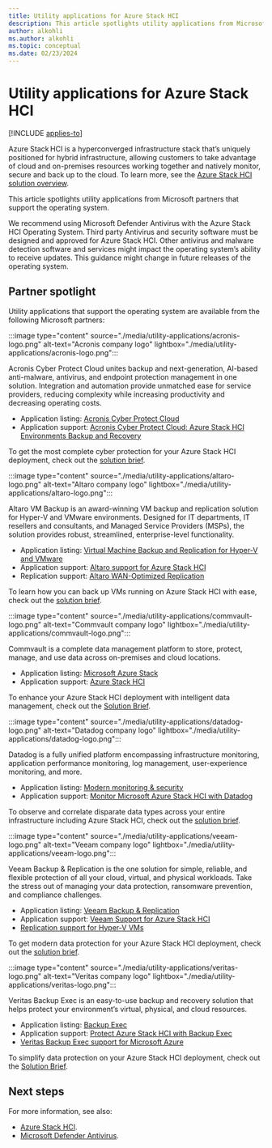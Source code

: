 ```yaml
---
title: Utility applications for Azure Stack HCI
description: This article spotlights utility applications from Microsoft partners that support the Azure Stack HCI operating system.
author: alkohli
ms.author: alkohli
ms.topic: conceptual
ms.date: 02/23/2024
---
```


# Utility applications for Azure Stack HCI

[!INCLUDE [applies-to](../includes/hci-applies-to-22h2.md)]

Azure Stack HCI is a hyperconverged infrastructure stack that’s uniquely positioned for hybrid infrastructure, allowing customers to take advantage of cloud and on-premises resources working together and natively monitor, secure and back up to the cloud. To learn more, see the [Azure Stack HCI solution overview](../overview.md).

This article spotlights utility applications from Microsoft partners that support the operating system.

We recommend using Microsoft Defender Antivirus with the Azure Stack HCI Operating System. Third party Antivirus and security software must be designed and approved for Azure Stack HCI. Other antivirus and malware detection software and services might impact the operating system’s ability to receive updates. This guidance might change in future releases of the operating system.

## Partner spotlight

Utility applications that support the operating system are available from the following Microsoft partners:

:::image type="content" source="./media/utility-applications/acronis-logo.png" alt-text="Acronis company logo" lightbox="./media/utility-applications/acronis-logo.png":::

Acronis Cyber Protect Cloud unites backup and next-generation, AI-based anti-malware, antivirus, and endpoint protection management in one solution. Integration and automation provide unmatched ease for service providers, reducing complexity while increasing productivity and decreasing operating costs.

- Application listing: [Acronis Cyber Protect Cloud](https://www.acronis.com/support/providers/backup-cloud/)
- Application support: [Acronis Cyber Protect Cloud: Azure Stack HCI Environments Backup and Recovery](https://kb.acronis.com/content/71886?ckattempt=1)

To get the most complete cyber protection for your Azure Stack HCI deployment, check out the [solution brief](https://www.acronis.com/support/documentation/CyberProtectionService/).

:::image type="content" source="./media/utility-applications/altaro-logo.png" alt-text="Altaro company logo" lightbox="./media/utility-applications/altaro-logo.png":::

Altaro VM Backup is an award-winning VM backup and replication solution for Hyper-V and VMware environments. Designed for IT departments, IT resellers and consultants, and Managed Service Providers (MSPs), the solution provides robust, streamlined, enterprise-level functionality.

- Application listing: [Virtual Machine Backup and Replication for Hyper-V and VMware](https://www.altaro.com/vm-backup/)
- Application support: [Altaro support for Azure Stack HCI](https://www.altaro.com/news/single/News-Altaro-applies-its-expertise-in-Hyper-V-backup-to-support-Microsoft.php)
- Replication support: [Altaro WAN-Optimized Replication](https://www.altaro.com/vm-backup/wan-optimized-replication.php)

To learn how you can back up VMs running on Azure Stack HCI with ease, check out the [solution brief](https://www.altaro.com/azurestackhci).

:::image type="content" source="./media/utility-applications/commvault-logo.png" alt-text="Commvault company logo" lightbox="./media/utility-applications/commvault-logo.png":::

Commvault is a complete data management platform to store, protect, manage, and use data across on-premises and cloud locations.

- Application listing: [Microsoft Azure Stack](https://www.commvault.com/supported-technologies/microsoft/azurestack)
- Application support: [Azure Stack HCI](https://documentation.commvault.com/v11/essential/azure_stack_hci.html)

To enhance your Azure Stack HCI deployment with intelligent data management, check out the [Solution Brief](https://bit.ly/2ONrZGv).

:::image type="content" source="./media/utility-applications/datadog-logo.png" alt-text="Datadog company logo" lightbox="./media/utility-applications/datadog-logo.png":::

Datadog is a fully unified platform encompassing infrastructure monitoring, application performance monitoring, log management, user-experience monitoring, and more.

- Application listing: [Modern monitoring & security](https://www.datadoghq.com/)
- Application support: [Monitor Microsoft Azure Stack HCI with Datadog](https://www.datadoghq.com/blog/monitor-azure-stack-hci-datadog)

To observe and correlate disparate data types across your entire infrastructure including Azure Stack HCI, check out the [solution brief](https://www.datadoghq.com/pdf/azurehci.pdf).

:::image type="content" source="./media/utility-applications/veeam-logo.png" alt-text="Veeam company logo" lightbox="./media/utility-applications/veeam-logo.png":::

Veeam Backup & Replication is the one solution for simple, reliable, and flexible protection of all your cloud, virtual, and physical workloads. Take the stress out of managing your data protection, ransomware prevention, and compliance challenges.

- Application listing: [Veeam Backup & Replication](https://www.veeam.com/vm-backup-recovery-replication-software.html)
- Application support: [Veeam Support for Azure Stack HCI](https://www.veeam.com/kb4047)
- [Replication support for Hyper-V VMs](https://www.veeam.com/vm-advanced-replication.html?ad=in-text-link)

To get modern data protection for your Azure Stack HCI deployment, check out the [solution brief](https://vee.am/azurestackhciwp).

:::image type="content" source="./media/utility-applications/veritas-logo.png" alt-text="Veritas company logo" lightbox="./media/utility-applications/veritas-logo.png":::

Veritas Backup Exec is an easy-to-use backup and recovery solution that helps protect your environment’s  virtual, physical, and cloud resources.

- Application listing: [Backup Exec](https://www.veritas.com/protection/backup-exec)
- Application support: [Protect Azure Stack HCI with Backup Exec](https://www.veritas.com/support/en_US/article.100048860)
- [Veritas Backup Exec support for Microsoft Azure](https://www.veritas.com/protection/backup-exec/azure)

To simplify data protection on your Azure Stack HCI deployment, check out the [Solution Brief](https://www.veritas.com/en/aa/form/whitepaper/backup-exec-for-azure-stack-hci).

## Next steps

For more information, see also:

- [Azure Stack HCI](https://azure.microsoft.com/products/azure-stack/hci/).
- [Microsoft Defender Antivirus](/windows/security/threat-protection/microsoft-defender-antivirus/microsoft-defender-antivirus-in-windows-10).
